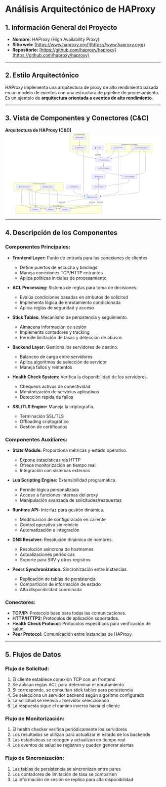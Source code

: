 # Análisis Arquitectónico de HAProxy

## 1. Información General del Proyecto

- **Nombre:** HAProxy (High Availability Proxy)  
- **Sitio web:** [https://www.haproxy.org/](https://www.haproxy.org/)  
- **Repositorio:** [https://github.com/haproxy/haproxy](https://github.com/haproxy/haproxy)

---


## 2. Estilo Arquitectónico

HAProxy implementa una arquitectura de proxy de alto rendimiento basada en un modelo de eventos con una estructura de pipeline de procesamiento.  
Es un ejemplo de **arquitectura orientada a eventos de alto rendimiento**.

---

## 3. Vista de Componentes y Conectores (C&C)

**Arquitectura de HAProxy (C&C)**  
![Architectural View](diagram.png)

---

## 4. Descripción de los Componentes

### Componentes Principales:

- **Frontend Layer:** Punto de entrada para las conexiones de clientes.  
  - Define puertos de escucha y bindings  
  - Maneja conexiones TCP/HTTP entrantes  
  - Aplica políticas iniciales de procesamiento  

- **ACL Processing:** Sistema de reglas para toma de decisiones.  
  - Evalúa condiciones basadas en atributos de solicitud  
  - Implementa lógica de enrutamiento condicionada  
  - Aplica reglas de seguridad y acceso  

- **Stick Tables:** Mecanismo de persistencia y seguimiento.  
  - Almacena información de sesión  
  - Implementa contadores y tracking  
  - Permite limitación de tasas y detección de abusos  

- **Backend Layer:** Gestiona los servidores de destino.  
  - Balanceo de carga entre servidores  
  - Aplica algoritmos de selección de servidor  
  - Maneja fallos y reintentos  

- **Health Check System:** Verifica la disponibilidad de los servidores.  
  - Chequeos activos de conectividad  
  - Monitorización de servicios aplicativos  
  - Detección rápida de fallos  

- **SSL/TLS Engine:** Maneja la criptografía.  
  - Terminación SSL/TLS  
  - Offloading criptográfico  
  - Gestión de certificados  

### Componentes Auxiliares:

- **Stats Module:** Proporciona métricas y estado operativo.  
  - Expone estadísticas vía HTTP  
  - Ofrece monitorización en tiempo real  
  - Integración con sistemas externos  

- **Lua Scripting Engine:** Extensibilidad programática.  
  - Permite lógica personalizada  
  - Acceso a funciones internas del proxy  
  - Manipulación avanzada de solicitudes/respuestas  

- **Runtime API:** Interfaz para gestión dinámica.  
  - Modificación de configuración en caliente  
  - Control operativo sin reinicio  
  - Automatización e integración  

- **DNS Resolver:** Resolución dinámica de nombres.  
  - Resolución asíncrona de hostnames  
  - Actualizaciones periódicas  
  - Soporte para SRV y otros registros  

- **Peers Synchronization:** Sincronización entre instancias.  
  - Replicación de tablas de persistencia  
  - Compartición de información de estado  
  - Alta disponibilidad coordinada 

### Conectores:

- **TCP/IP:** Protocolo base para todas las comunicaciones.  
- **HTTP/HTTP2:** Protocolos de aplicación soportados.  
- **Health Check Protocol:** Protocolos específicos para verificación de salud.  
- **Peer Protocol:** Comunicación entre instancias de HAProxy.

---

## 5. Flujos de Datos

### Flujo de Solicitud:

1. El cliente establece conexión TCP con un frontend  
2. Se aplican reglas ACL para determinar el enrutamiento  
3. Si corresponde, se consultan stick tables para persistencia  
4. Se selecciona un servidor backend según algoritmo configurado  
5. La solicitud se reenvía al servidor seleccionado  
6. La respuesta sigue el camino inverso hacia el cliente

### Flujo de Monitorización:

1. El health checker verifica periódicamente los servidores  
2. Los resultados se utilizan para actualizar el estado de los backends  
3. Las estadísticas se recogen y actualizan en tiempo real  
4. Los eventos de salud se registran y pueden generar alertas

### Flujo de Sincronización:

1. Las tablas de persistencia se sincronizan entre pares  
2. Los contadores de limitación de tasa se comparten  
3. La información de sesión se replica para alta disponibilidad
